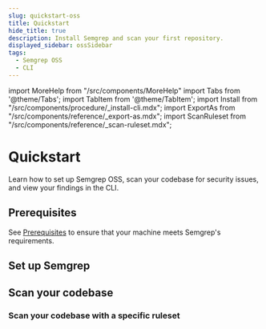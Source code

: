 ```yaml
---
slug: quickstart-oss
title: Quickstart
hide_title: true
description: Install Semgrep and scan your first repository.
displayed_sidebar: ossSidebar
tags:
  - Semgrep OSS
  - CLI
---
```


import MoreHelp from "/src/components/MoreHelp"
import Tabs from '@theme/Tabs';
import TabItem from '@theme/TabItem';
import Install from "/src/components/procedure/_install-cli.mdx";
import ExportAs from "/src/components/reference/_export-as.mdx";
import ScanRuleset from "/src/components/reference/_scan-ruleset.mdx";

# Quickstart

Learn how to set up Semgrep OSS, scan your codebase for security issues, and view your findings in the CLI.

## Prerequisites

See [Prerequisites](/prerequisites) to ensure that your machine meets Semgrep's requirements.

## Set up Semgrep

<Install />

## Scan your codebase 

<ExportAs />

### Scan your codebase with a specific ruleset

<ScanRuleset />
